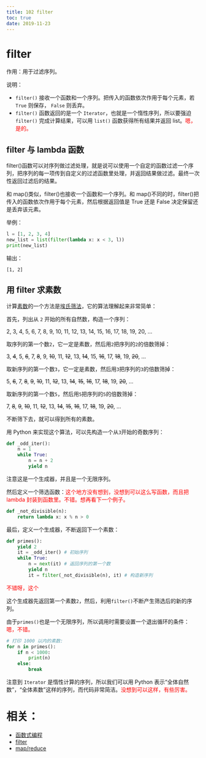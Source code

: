 ```yaml
---
title: 102 filter
toc: true
date: 2019-11-23
---
```


# filter

作用：用于过滤序列。

说明：

- `filter()` 接收一个函数和一个序列。把传入的函数依次作用于每个元素，若 `True` 则保存， `False` 则丢弃。
- `filter()` 函数返回的是一个 `Iterator`，也就是一个惰性序列，所以要强迫 `filter()` 完成计算结果，可以用 `list()` 函数获得所有结果并返回 list。<span style="color:red;">嗯，是的。</span>

## filter 与 lambda 函数


filter()函数可以对序列做过滤处理，就是说可以使用一个自定的函数过滤一个序列，把序列的每一项传到自定义的过滤函数里处理，并返回结果做过滤。最终一次性返回过滤后的结果。

和 map()类似，filter()也接收一个函数和一个序列。和 map()不同的时，filter()把传入的函数依次作用于每个元素，然后根据返回值是 True 还是 False 决定保留还是丢弃该元素。

举例：

```py
l = [1, 2, 3, 4]
new_list = list(filter(lambda x: x < 3, l))
print(new_list)
```

输出：

```
[1, 2]
```




## 用 filter 求素数

计算[素数](http://baike.baidu.com/view/10626.htm)的一个方法是[埃氏筛法](http://baike.baidu.com/view/3784258.htm)，它的算法理解起来非常简单：

首先，列出从 `2` 开始的所有自然数，构造一个序列：

2, 3, 4, 5, 6, 7, 8, 9, 10, 11, 12, 13, 14, 15, 16, 17, 18, 19, 20, ...

取序列的第一个数`2`，它一定是素数，然后用`2`把序列的`2`的倍数筛掉：

3, ~~4~~, 5, ~~6~~, 7, ~~8~~, 9, ~~10~~, 11, ~~12~~, 13, ~~14~~, 15, ~~16~~, 17, ~~18~~, 19, ~~20~~, ...

取新序列的第一个数`3`，它一定是素数，然后用`3`把序列的`3`的倍数筛掉：

5, ~~6~~, 7, ~~8~~, ~~9~~, ~~10~~, 11, ~~12~~, 13, ~~14~~, ~~15~~, ~~16~~, 17, ~~18~~, 19, ~~20~~, ...

取新序列的第一个数`5`，然后用`5`把序列的`5`的倍数筛掉：

7, ~~8~~, ~~9~~, ~~10~~, 11, ~~12~~, 13, ~~14~~, ~~15~~, ~~16~~, 17, ~~18~~, 19, ~~20~~, ...

不断筛下去，就可以得到所有的素数。

用 Python 来实现这个算法，可以先构造一个从`3`开始的奇数序列：

```py
def _odd_iter():
    n = 1
    while True:
        n = n + 2
        yield n
```

注意这是一个生成器，并且是一个无限序列。

然后定义一个筛选函数：<span style="color:red;">这个地方没有想到，没想到可以这么写函数，而且把 lambda 封装到函数里。不错。想再看下一个例子。</span>

```py
def _not_divisible(n):
    return lambda x: x % n > 0
```

最后，定义一个生成器，不断返回下一个素数：

```py
def primes():
    yield 2
    it = _odd_iter() # 初始序列
    while True:
        n = next(it) # 返回序列的第一个数
        yield n
        it = filter(_not_divisible(n), it) # 构造新序列
```

<span style="color:red;">不错呀，这个</span>

这个生成器先返回第一个素数`2`，然后，利用`filter()`不断产生筛选后的新的序列。

由于`primes()`也是一个无限序列，所以调用时需要设置一个退出循环的条件：<span style="color:red;">嗯，不错。</span>

```py
# 打印 1000 以内的素数:
for n in primes():
    if n < 1000:
        print(n)
    else:
        break
```

注意到 `Iterator` 是惰性计算的序列，所以我们可以用 Python 表示“全体自然数”，“全体素数”这样的序列，而代码非常简洁。<span style="color:red;">没想到可以这样，有些厉害。</span>



# 相关：

- [函数式编程](https://coolshell.cn/articles/10822.html)
- [filter](https://www.liaoxuefeng.com/wiki/0014316089557264a6b348958f449949df42a6d3a2e542c000/001431821084171d2e0f22e7cc24305ae03aa0214d0ef29000)
- [map/reduce](https://www.liaoxuefeng.com/wiki/0014316089557264a6b348958f449949df42a6d3a2e542c000/0014317852443934a86aa5bb5ea47fbbd5f35282b331335000)
